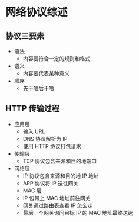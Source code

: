 # 网络协议综述

## 协议三要素
- 语法
	- 内容要符合一定的规则和格式
- 语义
	- 内容要代表某种意义
- 顺序
	- 先干啥后干啥

## HTTP 传输过程
- 应用层
	- 输入 URL
	- DNS 协议解析为 IP
	- 使用 HTTP 协议打包请求
- 传输层
	- TCP 协议包含来源和目的地端口
- 网络层
	- IP 协议包含来源和目的地 IP 地址
	- ARP 协议将 IP 送往网关
	- MAC 层
	- IP 包带上 MAC 地址前往网关
	- 网关通过路由表查看 IP 怎么走
	- 最后一个网关询问目标 IP 的 MAC 地址最终送达


